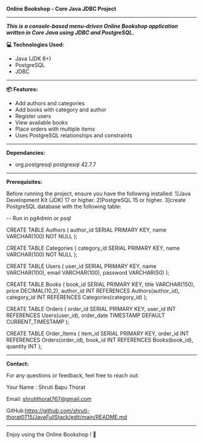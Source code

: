 **Online Bookshop - Core Java JDBC Project**
_______________________________________________________________________________________________________________________________
***This is a console-based menu-driven Online Bookshop application written in Core Java using JDBC and PostgreSQL.***

**💻 Technologies Used:**
- Java (JDK 8+)
- PostgreSQL
- JDBC
_____________________________________________________________________________________________________________________________
 **📦 Features:**
- Add authors and categories
- Add books with category and author
- Register users
- View available books
- Place orders with multiple items
- Uses PostgreSQL relationships and constraints
____________________________________________________________________________________________________________________________
**Dependancies:**

- <dependencies><dependency>
    <groupId>org.postgresql</groupId>
    <artifactId>postgresql</artifactId>
    <version>42.7.7</version>
</dependency></dependencies>
____________________________________________________________________________________________________________________________
**Prerequisites:**

Before running the project, ensure you have the following installed:
1]Java Development Kit (JDK) 17 or higher.
2]PostgreSQL 15 or higher.
3]create PostgreSQL database with the following table:
  
   -- Run in pgAdmin or psql


CREATE TABLE Authors (
    author_id SERIAL PRIMARY KEY,
    name VARCHAR(100) NOT NULL
);

CREATE TABLE Categories (
    category_id SERIAL PRIMARY KEY,
    name VARCHAR(100) NOT NULL
);

CREATE TABLE Users (
    user_id SERIAL PRIMARY KEY,
    name VARCHAR(100),
    email VARCHAR(100),
    password VARCHAR(50)
);

CREATE TABLE Books (
    book_id SERIAL PRIMARY KEY,
    title VARCHAR(150),
    price DECIMAL(10,2),
    author_id INT REFERENCES Authors(author_id),
    category_id INT REFERENCES Categories(category_id)
);

CREATE TABLE Orders (
    order_id SERIAL PRIMARY KEY,
    user_id INT REFERENCES Users(user_id),
    order_date TIMESTAMP DEFAULT CURRENT_TIMESTAMP
);

CREATE TABLE Order_Items (
    item_id SERIAL PRIMARY KEY,
    order_id INT REFERENCES Orders(order_id),
    book_id INT REFERENCES Books(book_id),
    quantity INT
);
_______________________________________________________________________________________________________________________________ 
**Contact:**

For any questions or feedback, feel free to reach out:

Your Name : Shruti Bapu Thorat

Email: shrutithorat767@gmail.com

GitHub:https://github.com/shruti-thorat0715/JavaFullStack/edit/main/README.md
_______________________________________________________________________________________________________________________________

Enjoy using the Online Bookshop ! 🚀


 
 
 
 
 
 
 
 
 
 
 
 
 
 
 
 
 
 
 
 
 
  

